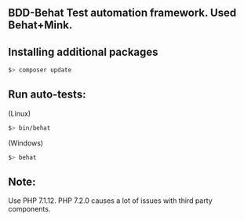 BDD-Behat Test automation framework. Used Behat+Mink.
----------------

Installing additional packages
----------------
```bash
$> composer update
```

Run auto-tests:
----------------
(Linux)
```bash
$> bin/behat
```
(Windows)
```bash
$> behat
```

Note:
----------------
Use PHP 7.1.12. PHP 7.2.0 causes a lot of issues with third party components.
